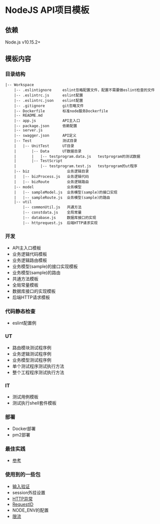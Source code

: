 # NodeJS API项目模板

##  依赖
Node.js v10.15.2+

##  模板内容
### 目录结构
```
|-- Workspace
    |-- .eslintignore     eslint忽略配置文件，配置不需要做eslint检查的文件
    |-- .eslintrc.js      eslint配置
    |-- .eslintrc.json    eslint配置
    |-- .gitignore        git忽略文件
    |-- Dockerfile        标准node服务Dockerfile
    |-- README.md         
    |-- app.js            API主入口
    |-- package.json      依赖配置
    |-- server.js
    |-- swagger.json      API定义
    |-- Test              测试目录
    |   |-- UnitTest      UT目录
    |       |-- Data      UT数据目录
    |       |   |-- testprogram.data.js   testprogram的测试数据
    |       |-- TestScript
    |           |-- testprogram.test.js   testprogram的ut程序
    |-- biz                 业务逻辑目录
    |   |-- bizProcess.js   业务逻辑代码
    |   |-- bizRoute        业务逻辑路由
    |-- model               业务模型
    |   |-- sampleModel.js  业务模型(sample)的接口实现
    |   |-- sampleRoute.js  业务模型(sample)的路由
    |-- util
        |-- commonUtil.js   共通方法
        |-- constdata.js    全局常量
        |-- database.js     数据库接口的实现
        |-- httprequest.js  后端HTTP请求实现

```
### 开发
*   API主入口模板
*   业务逻辑代码模板
*   业务逻辑路由模板
*   业务模型(sample)的接口实现模板
*   业务模型(sample)的路由
*   共通方法模板
*   全局常量模板
*   数据库接口的实现模板
*   后端HTTP请求模板
### 代码静态检查
*   eslint配置例
### UT
*   路由模块测试程序例
*   业务逻辑测试程序例
*   业务模型测试程序例
*   单个测试程序测试执行方法
*   整个工程程序测试执行方法
### IT
*   测试用例模板
*   测试执行shell套件模板
### 部署
*   Docker部署
*   pm2部署
### 最佳实践
*   [参考](https://github.com/i0natan/nodebestpractices)
### 使用到的一些包
*   [输入验证](https://github.com/hapijs/joi)
*   session外挂设置
*   [HTTP异常](https://github.com/hapijs/boom)
*   [RequestID](https://github.com/floatdrop/express-request-id)
*   NODE_ENV的配置
*   [限流](https://github.com/nfriedly/express-rate-limit)
